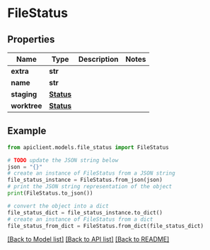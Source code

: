 # FileStatus


## Properties

Name | Type | Description | Notes
------------ | ------------- | ------------- | -------------
**extra** | **str** |  | 
**name** | **str** |  | 
**staging** | [**Status**](Status.md) |  | 
**worktree** | [**Status**](Status.md) |  | 

## Example

```python
from apiclient.models.file_status import FileStatus

# TODO update the JSON string below
json = "{}"
# create an instance of FileStatus from a JSON string
file_status_instance = FileStatus.from_json(json)
# print the JSON string representation of the object
print(FileStatus.to_json())

# convert the object into a dict
file_status_dict = file_status_instance.to_dict()
# create an instance of FileStatus from a dict
file_status_from_dict = FileStatus.from_dict(file_status_dict)
```
[[Back to Model list]](../README.md#documentation-for-models) [[Back to API list]](../README.md#documentation-for-api-endpoints) [[Back to README]](../README.md)


